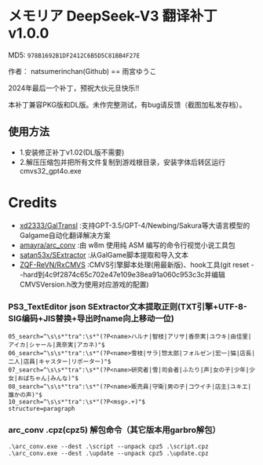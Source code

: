 # メモリア DeepSeek-V3 翻译补丁 v1.0.0

MD5: `978B1692B1DF2412C6B5D5C81BB4F27E`

作者： natsumerinchan(Github) == 雨宮ゆうこ

2024年最后一个补丁，预祝大伙元旦快乐!!

本补丁兼容PKG版和DL版。未作完整测试，有bug请反馈（截图加私发存档）。

## 使用方法
- 1.安装修正补丁v1.02(DL版不需要)
- 2.解压压缩包并把所有文件复制到游戏根目录，安装字体后转区运行cmvs32_gpt4o.exe

# Credits

- [xd2333/GalTransl](https://github.com/xd2333/GalTransl.git) :支持GPT-3.5/GPT-4/Newbing/Sakura等大语言模型的Galgame自动化翻译解决方案
- [amayra/arc_conv](https://github.com/amayra/arc_conv.git) :由 w8m 使用纯 ASM 编写的命令行视觉小说工具包
- [satan53x/SExtractor](https://github.com/satan53x/SExtractor.git) :从GalGame脚本提取和导入文本
- [ZQF-ReVN/RxCMVS](https://github.com/ZQF-ReVN/RxCMVS.git) :CMVS引擎脚本处理(用最新版)、hook工具(git reset --hard到4c9f2874c65c702e47e109e38ea91a060c953c3c并编辑CMVSVersion.h改为使用对应游戏的配置)

### PS3_TextEditor json SExtractor文本提取正则(TXT引擎+UTF-8-SIG编码+JIS替换+导出时name向上移动一位)
```
05_search=^\s\s*"tra":\s*"(?P<name>ハルナ|智枝|アリサ|香奈実|ユウキ|由佳里|アイカ|シャール|真奈実|アカネ)"$
06_search=^\s\s*"tra":\s*"(?P<name>雪枝|サラ|惣太郎|フォルゼン|宏一|猫|店長|二人|店員|キャスター|リポーター)"$
07_search=^\s\s*"tra":\s*"(?P<name>研究者|雪|司会者|ふたり|声|女の子|少年|少女|おばちゃん|みんな)"$
08_search=^\s\s*"tra":\s*"(?P<name>販売員|守衛|男の子|コウイチ|店主|ユキエ|誰かの声)"$
10_search=^\s\s*"tra":\s*"(?P<msg>.+)"$
structure=paragraph
```

### arc_conv .cpz(cpz5) 解包命令（其它版本用garbro解包）
```
.\arc_conv.exe --dest .\script --unpack cpz5 .\script.cpz
.\arc_conv.exe --dest .\update --unpack cpz5 .\update.cpz
```